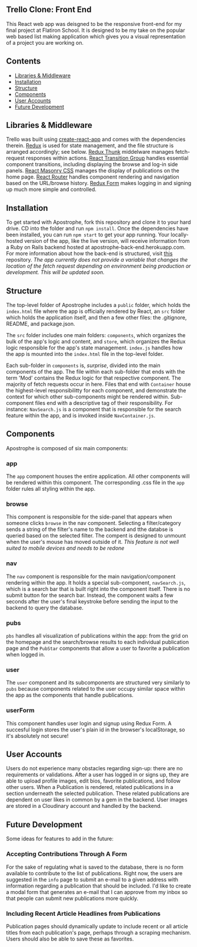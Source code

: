 ## Trello Clone: Front End

This React web app was deisgned to be the responsive front-end for my final project at Flatiron School. It is designed to be my take on the popular web based list making application which gives you a visual representation of a project you are working on. 

## Contents

- [Libraries & Middleware](#libraries--middleware)
- [Installation](#installation)
- [Structure](#structure)
- [Components](#components)
- [User Accounts](#user-accounts)
- [Future Development](#future-development)

## Libraries & Middleware

Trello was built using [create-react-app](https://github.com/facebook/create-react-app) and comes with the dependencies therein. [Redux](https://github.com/reduxjs/redux) is used for state management, and the file structure is arranged accordingly; see below. [Redux Thunk](https://github.com/reduxjs/redux-thunk) middelware manages fetch-request responses within actions. [React Transition Group](https://github.com/reactjs/react-transition-group) handles essential component transitions, including displaying the browse and log-in side panels. [React Masonry CSS](https://github.com/paulcollett/react-masonry-css) manages the display of publications on the home page. [React Router](https://github.com/ReactTraining/react-router) handles component rendering and navigation based on the URL/browse history. [Redux Form](https://github.com/erikras/redux-form) makes logging in and signing up much more simple and controlled. 

## Installation 

To get started with Apostrophe, fork this repository and clone it to your hard drive. CD into the folder and run ```npm install```. Once the dependencies have been installed, you can run ```npm start``` to get your app running. Your locally-hosted version of the app, like the live version, will receive information from a Ruby on Rails backend hosted at apostrophe-back-end.herokuapp.com. For more information about how the back-end is structured, visit [this](https://github.com/critsmet/apostrophe-back-end) repository. *The app currently does not provide a variable that changes the location of the fetch request depending on environment being production or development. This will be updated soon.* 

## Structure

The top-level folder of Apostrophe includes a `public` folder, which holds the `index.html` file where the app is officially rendered by React, an `src` folder which holds the application itself, and then a few other files: the .gitignore, README, and package.json. 

The `src` folder includes one main folders: `components`, which organizes the bulk of the app's logic and content, and `store`, which organizes the Redux logic responsible for the app's state management. `index.js` handles how the app is mounted into the `index.html` file in the top-level folder. 

Each sub-folder in `components` is, *surprise*, divided into the main components of the app. The file within each sub-folder that ends with the term 'Mod' contains the Redux logic for that respective component. The majority of fetch requests occur in here. Files that end with `Container` house the highest-level responsibilitty for each component, and demonstrate the context for which other sub-components might be rendered within. Sub-component files end with a descriptive tag of their responsibility. For instance: `NavSearch.js` is a component that is responsible for the search feature within the app, and is invoked inside `NavContainer.js`. 

## Components

Apostrophe is composed of six main components:

### app 

The `app` component houses the entire application. All other components will be rendered within this component. The corresponding .css file in the `app` folder rules all styling within the app.

### browse

This component is responsible for the side-panel that appears when someone clicks `browse` in the nav component. Selecting a filter/category sends a string of the filter's name to the backend and tthe databse is queried based on the selected filter. The compent is designed to unmount when the user's mouse has moved outside of it. *This feature is not well suited to mobile devices and needs to be redone*

### nav

The `nav` component is responsible for the main navigation/component rendering within the app. It holds a special sub-component, `navSearch.js`, which is a search bar that is built right into the component itself. There is no submit button for the search bar. Instead, the component waits a few seconds after the user's final keystroke before sending the input to the backend to query the database. 

### pubs

`pbs` handles all visualization of publications within the app: from the grid on the homepage and the search/browse results to each individual publication page and the `PubStar` components that allow a user to favorite a publication when logged in. 

### user

The `user` component and its subcomponents are structured very similarly to `pubs` because components related to the user occupy similar space within the app as the components that handle publications. 

### userForm

This component handles user login and signup using Redux Form. A succesful login stores the user's plain id in the browser's localStorage, so it's absolutely not secure! 


## User Accounts

Users do not experience many obstacles regarding sign-up: there are no requirements or validations. After a user has logged in or signs up, they are able to upload profile images, edit bios, favorite publications, and follow other users. When a Publication is rendered, related publications in a section underneath the selected publication. These related publications are dependent on user likes in common by a gem in the backend. User images are stored in a Cloudinary account and handled by the backend. 

## Future Development

Some ideas for features to add in the future:

### Accepting Contributions Through A Form

For the sake of regulating what is saved to the database, there is no form available to contribute to the list of publications. Right now, the users are suggested in the `info` page to submit an e-mail to a given address with information regarding a publication that should be included. I'd like to create a modal form that generates an e-mail that I can approve from my inbox so that people can submit new publications more quickly. 

### Including Recent Article Headlines from Publications

Publication pages should dynamically update to include recent or all article titles from each publication's page, perhaps through a scraping mechanism. Users should also be able to save these as favorites. 
